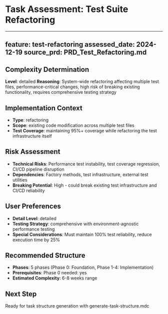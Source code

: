 # Task Assessment: Test Suite Refactoring

---
feature: test-refactoring
assessed_date: 2024-12-19
source_prd: PRD_Test_Refactoring.md
---

## Complexity Determination
**Level**: detailed
**Reasoning**: System-wide refactoring affecting multiple test files, performance-critical changes, high risk of breaking existing functionality, requires comprehensive testing strategy

## Implementation Context
- **Type**: refactoring
- **Scope**: existing code modification across multiple test files
- **Test Coverage**: maintaining 95%+ coverage while refactoring the test infrastructure itself

## Risk Assessment
- **Technical Risks**: Performance test instability, test coverage regression, CI/CD pipeline disruption
- **Dependencies**: Factory methods, test infrastructure, external test utilities
- **Breaking Potential**: High - could break existing test infrastructure and CI/CD reliability

## User Preferences
- **Detail Level**: detailed
- **Testing Strategy**: comprehensive with environment-agnostic performance testing
- **Special Considerations**: Must maintain 100% test reliability, reduce execution time by 25%

## Recommended Structure
- **Phases**: 5 phases (Phase 0: Foundation, Phase 1-4: Implementation)
- **Prerequisites**: Phase 0 needed: yes
- **Estimated Complexity**: 6-8 weeks range

## Next Step
Ready for task structure generation with generate-task-structure.mdc 